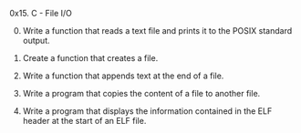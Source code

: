 0x15. C - File I/O

0. Write a function that reads a text file and prints it to the POSIX standard output.

1. Create a function that creates a file.

2. Write a function that appends text at the end of a file.

3. Write a program that copies the content of a file to another file.

4. Write a program that displays the information contained in the ELF header at the start of an ELF file.


